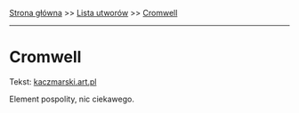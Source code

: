 [Strona główna](../index.md) >> [Lista utworów](../list.md) >> [Cromwell](102.md)

---

# Cromwell

Tekst: [kaczmarski.art.pl](https://www.kaczmarski.art.pl/tworczosc/wiersze/cromwell/)

Element pospolity, nic ciekawego.